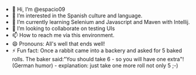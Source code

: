 - 👋 Hi, I’m @espacio09
- 👀 I’m interested in the Spanish culture and language.
- 🌱 I’m currently learning Selenium and Javascript and Maven with Intellij.
- 💞️ I’m looking to collaborate on testing UIs
- 📫 How to reach me via this environment.
- 😄 Pronouns: All's well that ends well!
- ⚡ Fun fact: Once a rabbit came into a backery and asked for 5 baked rolls. The baker said:"You should take 6 - so you will have one extra"! (German humor) - explanation: just take one more roll not only 5 ;-)

<!---
espacio09/espacio09 is a ✨ special ✨ repository because its `README.md` (this file) appears on your GitHub profile.
You can click the Preview link to take a look at your changes.
--->
